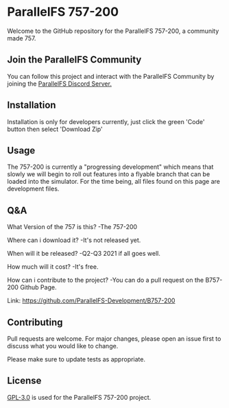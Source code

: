 # ParallelFS 757-200

Welcome to the GitHub repository for the ParallelFS 757-200, a community made 757.

## Join the ParallelFS Community
You can follow this project and interact with the ParallelFS Community by joining the [ParallelFS Discord Server.](https://discord.gg/QGEVx5RZYr)


## Installation

Installation is only for developers currently, just click the green 'Code' button then select 'Download Zip'

## Usage

The 757-200 is currently a "progressing development" which means that slowly we will begin to roll out features into a flyable branch that can be loaded into the simulator. For the time being, all files found on this page are development files.


## Q&A

What Version of the 757 is this?
-The 757-200

Where can i download it?
-It's not released yet.

When will it be released?
-Q2-Q3 2021 if all goes well.

How much will it cost?
-It's free.

How can i contribute to the project?
-You can do a pull request on the B757-200 Github Page.

Link: https://github.com/ParallelFS-Development/B757-200

 
## Contributing
Pull requests are welcome. For major changes, please open an issue first to discuss what you would like to change.

Please make sure to update tests as appropriate.

## License
[GPL-3.0](https://choosealicense.com/licenses/gpl-3.0/) is used for the ParallelFS 757-200 project. 
